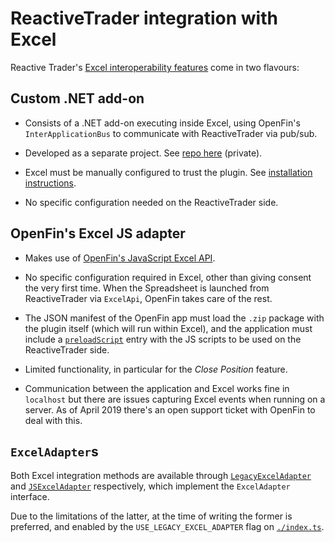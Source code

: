 # ReactiveTrader integration with Excel

Reactive Trader's [Excel interoperability features](https://weareadaptive.com/2016/10/05/rich-desktop-experience-openfin/) come in two flavours: 

## Custom .NET add-on

- Consists of a .NET add-on executing inside Excel, using OpenFin's `InterApplicationBus` to communicate with ReactiveTrader via pub/sub.

- Developed as a separate project. See [repo here](https://github.com/AdaptiveConsulting/OpenFin) (private).

- Excel must be manually configured to trust the plugin. See [installation instructions](../../../../../../../../docs/setup/reactive-trader-excel.md).

- No specific configuration needed on the ReactiveTrader side.

## OpenFin's Excel JS adapter

- Makes use of [OpenFin's JavaScript Excel API](https://github.com/openfin/excel-api-example/).

- No specific configuration required in Excel, other than giving consent the very first time. When the Spreadsheet is launched from ReactiveTrader via `ExcelApi`, OpenFin takes care of the rest.

- The JSON manifest of the OpenFin app must load the `.zip` package with the plugin itself (which will run within Excel), and the application must include a [`preloadScript`](http://cdn.openfin.co/jsdocs/stable/global.html#preloadScript) entry with the JS scripts to be used on the ReactiveTrader side.

- Limited functionality, in particular for the *Close Position* feature.

- Communication between the application and Excel works fine in `localhost` but there are issues capturing Excel events when running on a server. As of April 2019 there's an open support ticket with OpenFin to deal with this.

## `ExcelAdapter`s

Both Excel integration methods are available through [`LegacyExcelAdapter`](./legacyExcelAdapter.ts) and [`JSExcelAdapter`](./jsExcelAdapter.ts) respectively, which implement the `ExcelAdapter` interface. 

Due to the limitations of the latter, at the time of writing the former is preferred, and enabled by the `USE_LEGACY_EXCEL_ADAPTER` flag on [`./index.ts`](./index.ts).




